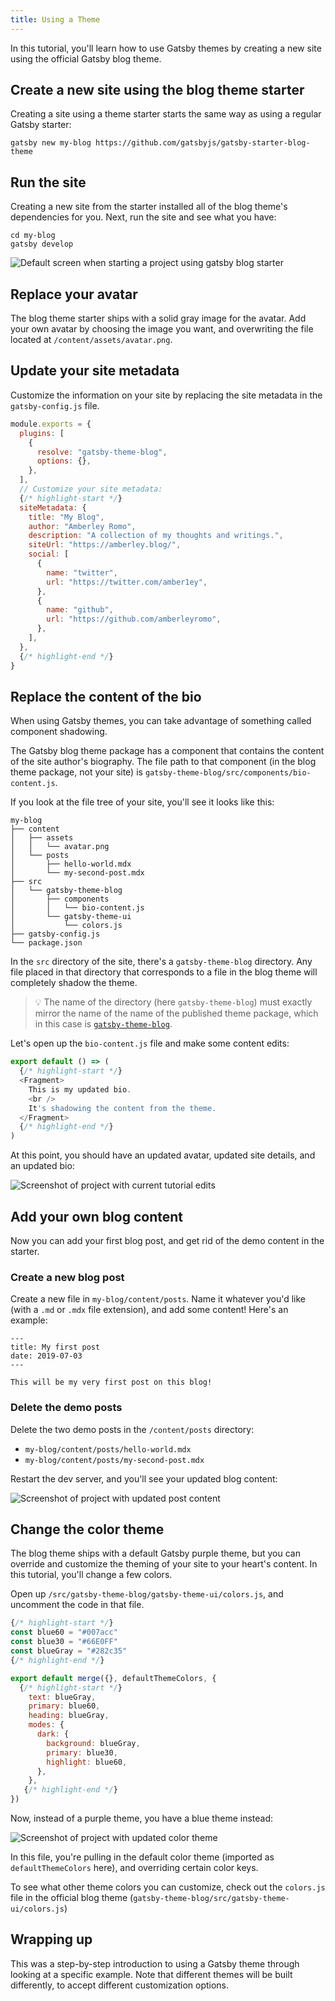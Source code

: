 ```yaml
---
title: Using a Theme
---
```


In this tutorial, you'll learn how to use Gatsby themes by creating a new site using the official Gatsby blog theme.

## Create a new site using the blog theme starter

Creating a site using a theme starter starts the same way as using a regular Gatsby starter:

```shell
gatsby new my-blog https://github.com/gatsbyjs/gatsby-starter-blog-theme
```

## Run the site

Creating a new site from the starter installed all of the blog theme's dependencies for you. Next, run the site and see what you have:

```shell
cd my-blog
gatsby develop
```

![Default screen when starting a project using gatsby blog starter](./images/starter-blog-theme-default.png)

## Replace your avatar

The blog theme starter ships with a solid gray image for the avatar. Add your own avatar by choosing the image you want, and overwriting the file located at `/content/assets/avatar.png`.

## Update your site metadata

Customize the information on your site by replacing the site metadata in the `gatsby-config.js` file.

```javascript:title=gatsby-config.js
module.exports = {
  plugins: [
    {
      resolve: "gatsby-theme-blog",
      options: {},
    },
  ],
  // Customize your site metadata:
  {/* highlight-start */}
  siteMetadata: {
    title: "My Blog",
    author: "Amberley Romo",
    description: "A collection of my thoughts and writings.",
    siteUrl: "https://amberley.blog/",
    social: [
      {
        name: "twitter",
        url: "https://twitter.com/amber1ey",
      },
      {
        name: "github",
        url: "https://github.com/amberleyromo",
      },
    ],
  },
  {/* highlight-end */}
}
```

## Replace the content of the bio

When using Gatsby themes, you can take advantage of something called component shadowing.

The Gatsby blog theme package has a component that contains the content of the site author's biography. The file path to that component (in the blog theme package, not your site) is `gatsby-theme-blog/src/components/bio-content.js`.

If you look at the file tree of your site, you'll see it looks like this:

```
my-blog
├── content
│   ├── assets
│   │   └── avatar.png
│   └── posts
│       ├── hello-world.mdx
│       └── my-second-post.mdx
├── src
│   └── gatsby-theme-blog
│       ├── components
│       │   └── bio-content.js
│       └── gatsby-theme-ui
│           └── colors.js
├── gatsby-config.js
└── package.json
```

In the `src` directory of the site, there's a `gatsby-theme-blog` directory. Any file placed in that directory that corresponds to a file in the blog theme will completely shadow the theme.

> 💡 The name of the directory (here `gatsby-theme-blog`) must exactly mirror the name of the name of the published theme package, which in this case is [`gatsby-theme-blog`](https://www.npmjs.com/package/gatsby-theme-blog).

Let's open up the `bio-content.js` file and make some content edits:

```jsx:title=bio-content.js
export default () => (
  {/* highlight-start */}
  <Fragment>
    This is my updated bio.
    <br />
    It's shadowing the content from the theme.
  </Fragment>
  {/* highlight-end */}
)
```

At this point, you should have an updated avatar, updated site details, and an updated bio:

![Screenshot of project with current tutorial edits](./images/starter-blog-theme-edited.png)

## Add your own blog content

Now you can add your first blog post, and get rid of the demo content in the starter.

### Create a new blog post

Create a new file in `my-blog/content/posts`. Name it whatever you'd like (with a `.md` or `.mdx` file extension), and add some content! Here's an example:

```mdx:title=my-blog/content/posts/my-first-post.mdx
---
title: My first post
date: 2019-07-03
---

This will be my very first post on this blog!
```

### Delete the demo posts

Delete the two demo posts in the `/content/posts` directory:

- `my-blog/content/posts/hello-world.mdx`
- `my-blog/content/posts/my-second-post.mdx`

Restart the dev server, and you'll see your updated blog content:

![Screenshot of project with updated post content](./images/starter-blog-theme-updated-content.png)

## Change the color theme

The blog theme ships with a default Gatsby purple theme, but you can override and customize the theming of your site to your heart's content. In this tutorial, you'll change a few colors.

Open up `/src/gatsby-theme-blog/gatsby-theme-ui/colors.js`, and uncomment the code in that file.

```javascript:title=colors.js
{/* highlight-start */}
const blue60 = "#007acc"
const blue30 = "#66E0FF"
const blueGray = "#282c35"
{/* highlight-end */}

export default merge({}, defaultThemeColors, {
  {/* highlight-start */}
    text: blueGray,
    primary: blue60,
    heading: blueGray,
    modes: {
      dark: {
        background: blueGray,
        primary: blue30,
        highlight: blue60,
      },
    },
   {/* highlight-end */}
})
```

Now, instead of a purple theme, you have a blue theme instead:

![Screenshot of project with updated color theme](./images/starter-blog-theme-updated-colors.png)

In this file, you're pulling in the default color theme (imported as `defaultThemeColors` here), and overriding certain color keys.

To see what other theme colors you can customize, check out the `colors.js` file in the official blog theme (`gatsby-theme-blog/src/gatsby-theme-ui/colors.js`)

## Wrapping up

This was a step-by-step introduction to using a Gatsby theme through looking at a specific example. Note that different themes will be built differently, to accept different customization options.
